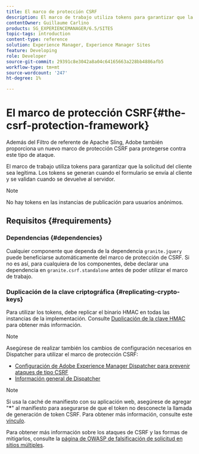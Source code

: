 ```yaml
---
title: El marco de protección CSRF
description: El marco de trabajo utiliza tokens para garantizar que la solicitud del cliente sea legítima
contentOwner: Guillaume Carlino
products: SG_EXPERIENCEMANAGER/6.5/SITES
topic-tags: introduction
content-type: reference
solution: Experience Manager, Experience Manager Sites
feature: Developing
role: Developer
source-git-commit: 29391c8e3042a8a04c64165663a228bb4886afb5
workflow-type: tm+mt
source-wordcount: '247'
ht-degree: 1%

---
```


# El marco de protección CSRF{#the-csrf-protection-framework}

Además del Filtro de referente de Apache Sling, Adobe también proporciona un nuevo marco de protección CSRF para protegerse contra este tipo de ataque.

El marco de trabajo utiliza tokens para garantizar que la solicitud del cliente sea legítima. Los tokens se generan cuando el formulario se envía al cliente y se validan cuando se devuelve al servidor.

>[!NOTE]
>
>No hay tokens en las instancias de publicación para usuarios anónimos.

## Requisitos  {#requirements}

### Dependencias {#dependencies}

Cualquier componente que dependa de la dependencia `granite.jquery` puede beneficiarse automáticamente del marco de protección de CSRF. Si no es así, para cualquiera de los componentes, debe declarar una dependencia en `granite.csrf.standalone` antes de poder utilizar el marco de trabajo.

### Duplicación de la clave criptográfica {#replicating-crypto-keys}

Para utilizar los tokens, debe replicar el binario HMAC en todas las instancias de la implementación. Consulte [Duplicación de la clave HMAC](/help/sites-administering/encapsulated-token.md#replicating-the-hmac-key) para obtener más información.

>[!NOTE]
>
>Asegúrese de realizar también los cambios de configuración necesarios en Dispatcher para utilizar el marco de protección CSRF:
>
>* [Configuración de Adobe Experience Manager Dispatcher para prevenir ataques de tipo CSRF](https://experienceleague.adobe.com/en/docs/experience-manager-dispatcher/using/configuring/configuring-dispatcher-to-prevent-csrf)
>* [Información general de Dispatcher](https://experienceleague.adobe.com/es/docs/experience-manager-dispatcher/using/dispatcher)

>[!NOTE]
>
>Si usa la caché de manifiesto con su aplicación web, asegúrese de agregar &quot;**&ast;**&quot; al manifiesto para asegurarse de que el token no desconecte la llamada de generación de token CSRF. Para obtener más información, consulte este [vínculo](https://www.w3.org/TR/offline-webapps/).
>
>Para obtener más información sobre los ataques de CSRF y las formas de mitigarlos, consulte la [página de OWASP de falsificación de solicitud en sitios múltiples](https://owasp.org/www-community/attacks/csrf).
